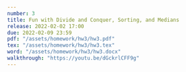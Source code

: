 ```yaml
---
number: 3
title: Fun with Divide and Conquer, Sorting, and Medians
release: 2022-02-02 17:00
due: 2022-02-09 23:59
pdf: "/assets/homework/hw3/hw3.pdf"
tex: "/assets/homework/hw3/hw3.tex"
word: "/assets/homework/hw3/hw3.docx"
walkthrough: "https://youtu.be/dGckrlCFF9g"
---
```

